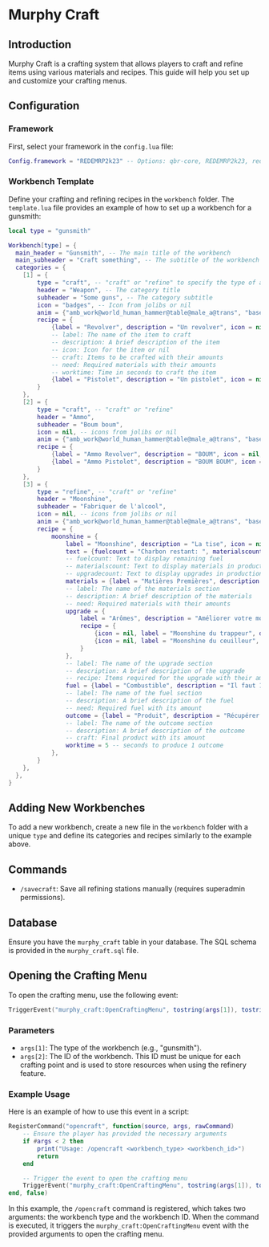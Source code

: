 # Murphy Craft

## Introduction
Murphy Craft is a crafting system that allows players to craft and refine items using various materials and recipes. This guide will help you set up and customize your crafting menus.

## Configuration

### Framework
First, select your framework in the `config.lua` file:
```lua
Config.framework = "REDEMRP2k23" -- Options: qbr-core, REDEMRP2k23, redemrp2022, rsg-core, vorp
```

### Workbench Template
Define your crafting and refining recipes in the `workbench` folder. The `template.lua` file provides an example of how to set up a workbench for a gunsmith:

```lua
local type = "gunsmith"

Workbench[type] = {
  main_header = "Gunsmith", -- The main title of the workbench
  main_subheader = "Craft something", -- The subtitle of the workbench
  categories = {
    [1] = {
        type = "craft", -- "craft" or "refine" to specify the type of action
        header = "Weapon", -- The category title
        subheader = "Some guns", -- The category subtitle
        icon = "badges", -- Icon from jolibs or nil
        anim = {"amb_work@world_human_hammer@table@male_a@trans", "base_trans_base"}, -- Animation dictionary and name
        recipe = {
            {label = "Revolver", description = "Un revolver", icon = nil, craft = {{"revolver", 1}}, need = {{"fer", 1}, {"bois", 1}}, worktime = 5},
            -- label: The name of the item to craft
            -- description: A brief description of the item
            -- icon: Icon for the item or nil
            -- craft: Items to be crafted with their amounts
            -- need: Required materials with their amounts
            -- worktime: Time in seconds to craft the item
            {label = "Pistolet", description = "Un pistolet", icon = nil, craft = {{"pistolet", 1}}, need = {{"fer", 1}, {"bois", 1}}, worktime = 5},
        }
    },
    [2] = {
        type = "craft", -- "craft" or "refine"
        header = "Ammo",
        subheader = "Boum boum",
        icon = nil, -- icons from jolibs or nil
        anim = {"amb_work@world_human_hammer@table@male_a@trans", "base_trans_base"},
        recipe = {
            {label = "Ammo Revolver", description = "BOUM", icon = nil, craft = {{"ammo_revolver", 10}}, need = {{"bread", 1}}, worktime = 5},
            {label = "Ammo Pistolet", description = "BOUM BOUM", icon = nil, craft = {{"ammo_pistolet", 10}}, need = {{"fer", 1}, {"cuivre", 1}}, worktime = 5},
        }
    },
    [3] = {
        type = "refine", -- "craft" or "refine"
        header = "Moonshine",
        subheader = "Fabriquer de l'alcool",
        icon = nil, -- icons from jolibs or nil
        anim = {"amb_work@world_human_hammer@table@male_a@trans", "base_trans_base"},
        recipe = {
            moonshine = {
                label = "Moonshine", description = "La tise", icon = nil,
                text = {fuelcount = "Charbon restant: ", materialscount = "En production: ", upgradecount = "En production: "},
                -- fuelcount: Text to display remaining fuel
                -- materialscount: Text to display materials in production
                -- upgradecount: Text to display upgrades in production
                materials = {label = "Matières Premières", description = "Il faut 1 mout whisky et 1 graisse", need = {{"moutwhisky", 1}, {"graisse", 1}}},
                -- label: The name of the materials section
                -- description: A brief description of the materials
                -- need: Required materials with their amounts
                upgrade = {
                    label = "Arômes", description = "Améliorer votre moonshine",
                    recipe = {
                        {icon = nil, label = "Moonshine du trappeur", description = "Il faut 1 peau de serpent pour transformer une Moonshine en moonshine premium", need = {{"peauserpent", 1}}, craft = {{item = "moonshinetrappeur", amount = 1, label = "Moonshine aux Agrumes", icon = nil}}},
                        {icon = nil, label = "Moonshine du ceuilleur", description = "Il faut 1 myrtille pour transformer une Moonshine en moonshine premium", need = {{"myrtille", 1}}, craft = {{item = "moonshinecueilleur", amount = 1, label = "Moonshine aux framboises", icon = nil}}},
                    }
                },
                -- label: The name of the upgrade section
                -- description: A brief description of the upgrade
                -- recipe: Items required for the upgrade with their amounts
                fuel = {label = "Combustible", description = "Il faut 1 charbon pour faire fonctionner l'alambic", need = {{"charbon", 1}}},
                -- label: The name of the fuel section
                -- description: A brief description of the fuel
                -- need: Required fuel with its amount
                outcome = {label = "Produit", description = "Récupérer le produit", craft = {{item = "moonshine", amount = 1, label = "Moonshine", icon = nil}}},
                -- label: The name of the outcome section
                -- description: A brief description of the outcome
                -- craft: Final product with its amount
                worktime = 5 -- seconds to produce 1 outcome
            },
        }
    },
  },
}
```

## Adding New Workbenches
To add a new workbench, create a new file in the `workbench` folder with a unique `type` and define its categories and recipes similarly to the example above.

## Commands
- `/savecraft`: Save all refining stations manually (requires superadmin permissions).

## Database
Ensure you have the `murphy_craft` table in your database. The SQL schema is provided in the `murphy_craft.sql` file.

## Opening the Crafting Menu
To open the crafting menu, use the following event:

```lua
TriggerEvent("murphy_craft:OpenCraftingMenu", tostring(args[1]), tostring(args[2]))
```

### Parameters
- `args[1]`: The type of the workbench (e.g., "gunsmith").
- `args[2]`: The ID of the workbench. This ID must be unique for each crafting point and is used to store resources when using the refinery feature.

### Example Usage
Here is an example of how to use this event in a script:

```lua
RegisterCommand("opencraft", function(source, args, rawCommand)
    -- Ensure the player has provided the necessary arguments
    if #args < 2 then
        print("Usage: /opencraft <workbench_type> <workbench_id>")
        return
    end

    -- Trigger the event to open the crafting menu
    TriggerEvent("murphy_craft:OpenCraftingMenu", tostring(args[1]), tostring(args[2]))
end, false)
```

In this example, the `/opencraft` command is registered, which takes two arguments: the workbench type and the workbench ID. When the command is executed, it triggers the `murphy_craft:OpenCraftingMenu` event with the provided arguments to open the crafting menu.
